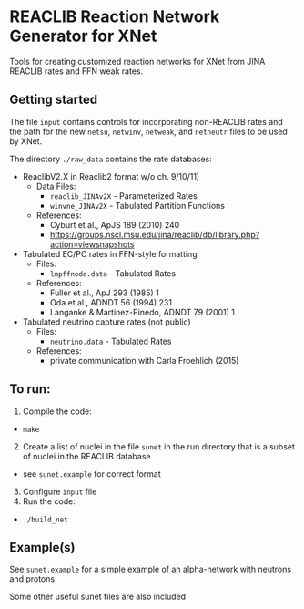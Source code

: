 REACLIB Reaction Network Generator for XNet
============

Tools for creating customized reaction networks for XNet from JINA REACLIB rates and FFN weak rates.

## Getting started

The file `input` contains controls for incorporating non-REACLIB rates and the path for the new `netsu`, `netwinv`, `netweak`, and `netneutr` files to be used by XNet.

The directory `./raw_data` contains the rate databases:
* ReaclibV2.X in Reaclib2 format w/o ch. 9/10/11)
  * Data Files:
    * `reaclib_JINAv2X` - Parameterized Rates
    * `winvne_JINAv2X`  - Tabulated Partition Functions
  * References:
    * Cyburt et al., ApJS 189 (2010) 240
    * https://groups.nscl.msu.edu/jina/reaclib/db/library.php?action=viewsnapshots
* Tabulated EC/PC rates in FFN-style formatting
  * Files:
    * `lmpffnoda.data` - Tabulated Rates
  * References:
    * Fuller et al., ApJ 293 (1985) 1
    * Oda et al., ADNDT 56 (1994) 231
    * Langanke & Martinez-Pinedo, ADNDT 79 (2001) 1
* Tabulated neutrino capture rates (not public)
  * Files:
    * `neutrino.data` - Tabulated Rates
  * References:
    * private communication with Carla Froehlich (2015)


## To run:

1. Compile the code:
  * `make`
2. Create a list of nuclei in the file `sunet` in the run directory that is a subset of nuclei in the REACLIB database
  * see `sunet.example` for correct format
3. Configure `input` file
4. Run the code:
  * `./build_net`


## Example(s)

See `sunet.example` for a simple example of an alpha-network with neutrons and protons

Some other useful sunet files are also included